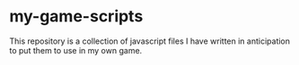 # my-game-scripts
This repository is a collection of javascript files I have written in anticipation to put them to use in my own game.
